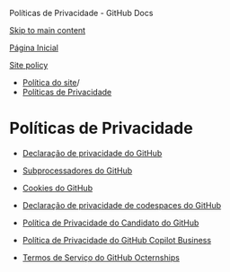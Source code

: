 Políticas de Privacidade - GitHub Docs

[Skip to main content](#main-content)

[Página Inicial](/pt)

[Site policy](/pt/site-policy)

* [Política do site](/pt/site-policy)/
* [Políticas de Privacidade](/pt/site-policy/privacy-policies)

Políticas de Privacidade
==========

* [Declaração de privacidade do GitHub](/pt/site-policy/privacy-policies/github-privacy-statement)

* [Subprocessadores do GitHub](/pt/site-policy/privacy-policies/github-subprocessors)

* [Cookies do GitHub](/pt/site-policy/privacy-policies/github-cookies)

* [Declaração de privacidade de codespaces do GitHub](/pt/site-policy/privacy-policies/github-codespaces-privacy-statement)

* [Política de Privacidade do Candidato do GitHub](/pt/site-policy/privacy-policies/github-candidate-privacy-policy)

* [Política de Privacidade do GitHub Copilot Business](/pt/site-policy/privacy-policies/github-copilot-business-privacy-statement)

* [Termos de Serviço do GitHub Octernships](/pt/site-policy/privacy-policies/github-octernships-terms-of-service)
